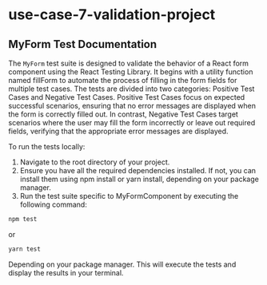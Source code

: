 # use-case-7-validation-project

## MyForm Test Documentation
The `MyForm` test suite is designed to validate the behavior of a React form component using the React Testing Library. It begins with a utility function named fillForm to automate the process of filling in the form fields for multiple test cases. The tests are divided into two categories: Positive Test Cases and Negative Test Cases. Positive Test Cases focus on expected successful scenarios, ensuring that no error messages are displayed when the form is correctly filled out. In contrast, Negative Test Cases target scenarios where the user may fill the form incorrectly or leave out required fields, verifying that the appropriate error messages are displayed.

To run the tests locally:

1. Navigate to the root directory of your project.
2. Ensure you have all the required dependencies installed. If not, you can install them using npm install or yarn install, depending on your package manager.
3. Run the test suite specific to MyFormComponent by executing the following command:
```bash
npm test
```
or
```bash
yarn test
```

Depending on your package manager. This will execute the tests and display the results in your terminal.